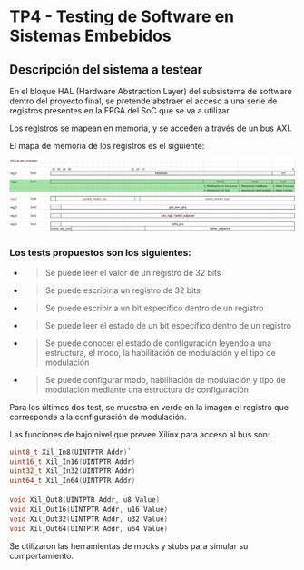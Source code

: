 # TP4 - Testing de Software en Sistemas Embebidos

## Descripción del sistema a testear

En el bloque HAL (Hardware Abstraction Layer) del subsistema de software dentro del proyecto final, se pretende abstraer el acceso a una serie de registros presentes en la FPGA del SoC que se va a utilizar.

Los registros se mapean en memoria, y se acceden a través de un bus AXI.

El mapa de memoria de los registros es el siguiente:

![](Registros.png)

### Los tests propuestos son los siguientes:

 * > Se puede leer el valor de un registro de 32 bits
 * > Se puede escribir a un registro de 32 bits
 * > Se puede escribir a un bit específico dentro de un registro
 * > Se puede leer el estado de un bit específico dentro de un registro
 * > Se puede conocer el estado de configuración leyendo a una estructura, el modo, la habilitación de modulación y el tipo de modulación
 * > Se puede configurar modo, habilitación de modulación y tipo de modulación mediante una estructura de configuración

Para los últimos dos test, se muestra en verde en la imagen el registro que corresponde a la configuración de modulación.

Las funciones de bajo nivel que prevee Xilinx para acceso al bus son:

```c
uint8_t Xil_In8(UINTPTR Addr)`
uint16_t Xil_In16(UINTPTR Addr)
uint32_t Xil_In32(UINTPTR Addr)
uint64_t Xil_In64(UINTPTR Addr)

void Xil_Out8(UINTPTR Addr, u8 Value)
void Xil_Out16(UINTPTR Addr, u16 Value)
void Xil_Out32(UINTPTR Addr, u32 Value)
void Xil_Out64(UINTPTR Addr, u64 Value)
```

Se utilizaron las herramientas de mocks y stubs para simular su comportamiento.